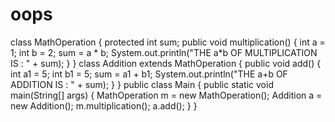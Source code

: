 # oops
class MathOperation {
    protected int sum;
    public void multiplication() {
        int a = 1;
        int b = 2;
        sum = a * b; 
        System.out.println("THE a*b  OF MULTIPLICATION IS : " + sum);
    }
}
class Addition extends MathOperation {
    public void add() {
        int a1 = 5;
        int b1 = 5;
        sum = a1 + b1; 
        System.out.println("THE a+b OF ADDITION IS : " + sum);
    }
}
public class Main {
    public static void main(String[] args) {
        MathOperation m = new MathOperation(); 
        Addition a = new Addition(); 
        m.multiplication();
        a.add();
    }
}
